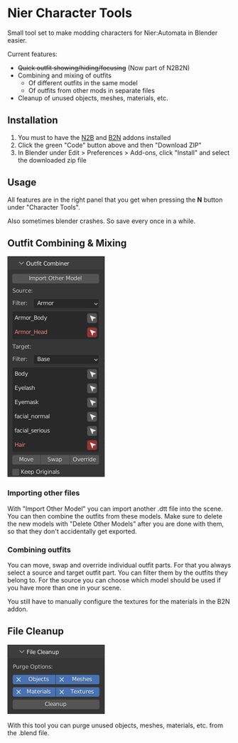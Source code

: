 # Nier Character Tools

Small tool set to make modding characters for Nier:Automata in Blender easier.

Current features:
- ~~Quick outfit showing/hiding/focusing~~ (Now part of N2B2N)
- Combining and mixing of outfits
	- Of different outfits in the same model
	- Of outfits from other mods in separate files
- Cleanup of unused objects, meshes, materials, etc.

## Installation

1. You must to have the [N2B](https://github.com/WoefulWolf/NieR2Blender_2_8) and [B2N](https://github.com/WoefulWolf/Blender2NieR) addons installed
2. Click the green "Code" button above and then "Download ZIP"
3. In Blender under Edit > Preferences > Add-ons, click "Install" and select the downloaded zip file

## Usage

All features are in the right panel that you get when pressing the **N** button under "Character Tools".

Also sometimes blender crashes. So save every once in a while.

## Outfit Combining & Mixing

![Screenshot](./img/OutfitCombiningScreenshot.png)

### Importing other files

With "Import Other Model" you can import another .dtt file into the scene. You can then combine the outfits from these models. Make sure to delete the new models with "Delete Other Models" after you are done with them, so that they don't accidentally get exported.

### Combining outfits

You can move, swap and override individual outfit parts. For that you always select a source and target outfit part. You can filter them by the outfits they belong to. For the source you can choose which model should be used if you have more than one in your scene.

You still have to manually configure the textures for the materials in the B2N addon.

## File Cleanup

![Screenshot](./img/FileCleanupScreenshot.png)

With this tool you can purge unused objects, meshes, materials, etc. from the .blend file.
